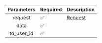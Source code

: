 | Parameters | Required           | Description           |
|:----------:|--------------------|-----------------------|
|  request   | :white_check_mark: | [Request](Request.md) |
|    data    | :white_check_mark: |                       |
| to_user_id | :white_check_mark: |                       |